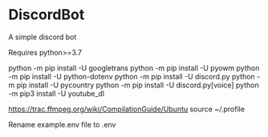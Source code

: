 # DiscordBot
A simple discord bot

Requires python>=3.7

python -m pip install -U googletrans
python -m pip install -U pyowm
python -m pip install -U python-dotenv
python -m pip install -U discord.py
python -m pip install -U pycountry
python -m pip install -U discord.py[voice]
python -m pip3 install -U youtube_dl

https://trac.ffmpeg.org/wiki/CompilationGuide/Ubuntu
source ~/.profile

Rename example.env file to .env
